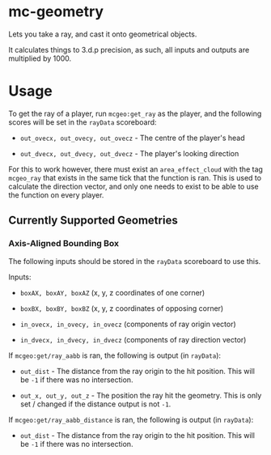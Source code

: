 
# mc-geometry

Lets you take a ray, and cast it onto geometrical objects.

It calculates things to 3.d.p precision, as such, all inputs and outputs are multiplied by 1000.

  

# Usage

  

To get the ray of a player, run `mcgeo:get_ray` as the player, and the following scores will be set in the `rayData` scoreboard:

-  `out_ovecx, out_ovecy, out_ovecz` - The centre of the player's head

-  `out_dvecx, out_dvecy, out_dvecz` - The player's looking direction

  

For this to work however, there must exist an `area_effect_cloud` with the tag `mcgeo_ray` that exists in the same tick that the function is ran. This is used to calculate the direction vector, and only one needs to exist to be able to use the function on every player.

  

## Currently Supported Geometries

### **Axis-Aligned Bounding Box**


The following inputs should be stored in the `rayData` scoreboard to use this.

  

Inputs:

- `boxAX, boxAY, boxAZ` (x, y, z coordinates of one corner)

- `boxBX, boxBY, boxBZ` (x, y, z coordinates of opposing corner)

- `in_ovecx, in_ovecy, in_ovecz` (components of ray origin vector)

- `in_dvecx, in_dvecy, in_dvecz` (components of ray direction vector)

If `mcgeo:get/ray_aabb` is ran, the following is output (in `rayData`):

- `out_dist` - The distance from the ray origin to the hit position. This will be `-1` if there was no intersection.

- `out_x, out_y, out_z` - The position the ray hit the geometry. This is only set / changed if the distance output is not `-1`.

If `mcgeo:get/ray_aabb_distance` is ran, the following is output (in `rayData`):

- `out_dist` - The distance from the ray origin to the hit position. This will be `-1` if there was no intersection.
